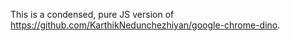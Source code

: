 This is a condensed, pure JS version of https://github.com/KarthikNedunchezhiyan/google-chrome-dino.